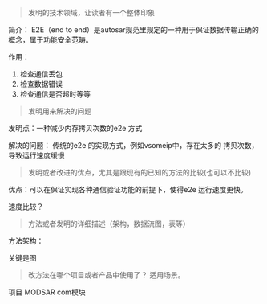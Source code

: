 

> 发明的技术领域，让读者有一个整体印象

简介：
E2E（end to end）是autosar规范里规定的一种用于保证数据传输正确的概念，属于功能安全范畴。

作用：
1. 检查通信丢包
2. 检查数据错误
3. 检查通信是否超时等等


> 发明用来解决的问题

发明点：一种减少内存拷贝次数的e2e 方式

解决的问题： 传统的e2e 的实现方式，例如vsomeip中，存在太多的 拷贝次数，导致运行速度缓慢


> 发明或者改进的优点，尤其是跟现有的已知的方法的比较(也可以不比较)

优点：可以在保证实现各种通信验证功能的前提下，使得e2e 运行速度更快。

速度比较？




> 方法或者发明的详细描述（架构，数据流图，表等）

方法架构：

关键是图




> 改方法在哪个项目或者产品中使用了？ 适用场景。

项目
MODSAR com模块

